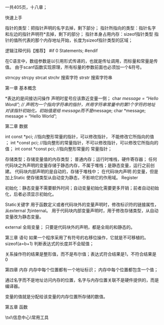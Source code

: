 一共405页，十八章；

快速上手

指针的类型：把指针声明的名字去掉，剩下部分；
指针所指向的类型：指针名字和左边的指针声明符*去掉，剩下的部分；
指针本身占用内存：sizeof指针类型
指针的值所代表的那个内存地址开始，长度为sizeof指针类型的区域；

逻辑注释代码【推荐】
#if  0
    Statements;
#endif 

在C语言中，数组参数是以引用形式传递的，也就是传址调用，而标量和常量是传值。
由于scanf函数实现原理，所有标量的参数前面也必须加一个&符号。

strncpy     strcpy    strcat
strchr 搜索字符   strstr 搜索字符串


第一章	基本概念

*表达的是间接访问操作
声明时星号应该靠近变量一侧；
char	 *message = “Hello Wordl”; // 声明为一个指向字符串的指针，并用字符串常量中的第1个字符的地址对该指针初始化。初始值是给 message而不是*message;
char  *message;
message = “Hello World”;

第二章	数据

int const  *pci; //指向整形常量的指针，可以修改指针， 不能修改它所指向的值 ；
int  *const pci; //指向整形的常量指针，不可以修改指针，可以修改它所指向的值；
int const  *const pci; //指向整形常量的 常量指针；

存储类型；存储变量值的内存类型；
普通内存；运行时堆栈，硬件寄存器；
任何代码块之外声明的变量存储于静态内存，不属于堆栈；是静态变量，运行之前创建。
代码块内部声明的是自动的，存储于堆栈中；
在代码块内声明 的变量，但是加上Static 使存储类型从自动变为静态，不影响它的作用域。
Register

初始化：静态变量不需要额外时间；自动变量初始化需要更多开销；前者自动初始化，后者必须显示初始化。

Static关键字
用于函数定义或者代码块外的变量声明时，修改标识符的链接属性，从external 为internal。
用于代码块内部变量声明时，用于修改存储类型，从自动变量改为静态变量。

external 全局变量； 只要是代码块外的声明，都是全局的和静态的。


第三章	语句
如果一个程序采用了有符号的右移位操作，它就是不可移植的。
sizeof(a=b+1) 判断表达式的长度并不会赋值；

关系操作符的结果是整形值，而不是布尔值；表达式符合结果是1，不符合结果是0


第四章	内存
内存中每个位置都有一个地址标识；
内存中每个位置都包含一个值；

通过名字而不是地址访问内存的位置，名字与内存位置关联不是硬件提供的，而是编译器。

变量的值就是分配给该变量的内存位置所存储的数值。

第五章	函数 




\\txl\信息中心\常用工具
